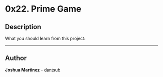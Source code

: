 # 0x22. Prime Game

## Description

What you should learn from this project:

---

## Author

**Joshua Martinez** - [dantsub](https://github.com/dantsub)
